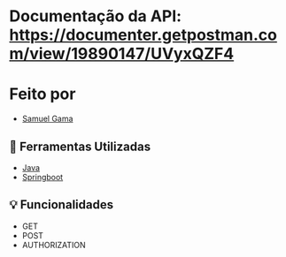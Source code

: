 # Documentação da API: https://documenter.getpostman.com/view/19890147/UVyxQZF4

# Feito por
- [Samuel Gama ](https://github.com/SamGCM)

## 🔨 Ferramentas Utilizadas
- [Java](https://angular.io/)
- [Springboot](https://ng-bootstrap.github.io/#/home)

## 💡 Funcionalidades

- GET
- POST
- AUTHORIZATION
